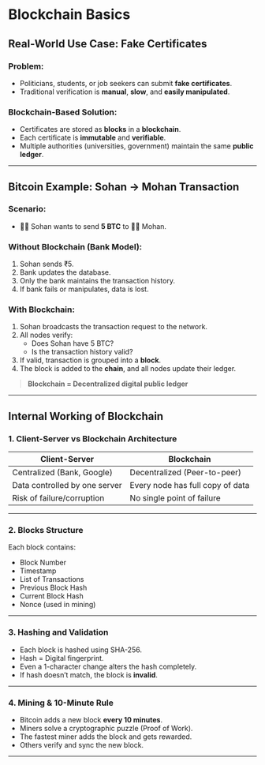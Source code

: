 # Blockchain Basics

## Real-World Use Case: Fake Certificates

### Problem:
- Politicians, students, or job seekers can submit **fake certificates**.
- Traditional verification is **manual**, **slow**, and **easily manipulated**.

### Blockchain-Based Solution:
- Certificates are stored as **blocks** in a **blockchain**.
- Each certificate is **immutable** and **verifiable**.
- Multiple authorities (universities, government) maintain the same **public ledger**.

---

## Bitcoin Example: Sohan → Mohan Transaction

### Scenario:
- 🧍‍♂️ Sohan wants to send **5 BTC** to 🧍‍♂️ Mohan.

### Without Blockchain (Bank Model):
1. Sohan sends ₹5.
2. Bank updates the database.
3. Only the bank maintains the transaction history.
4. If bank fails or manipulates, data is lost.

### With Blockchain:
1. Sohan broadcasts the transaction request to the network.
2. All nodes verify:
   - Does Sohan have 5 BTC?
   - Is the transaction history valid?
3. If valid, transaction is grouped into a **block**.
4. The block is added to the **chain**, and all nodes update their ledger.

> **Blockchain = Decentralized digital public ledger**

---

## Internal Working of Blockchain

### 1. Client-Server vs Blockchain Architecture

| Client-Server | Blockchain |
|---------------|------------|
| Centralized (Bank, Google) | Decentralized (Peer-to-peer) |
| Data controlled by one server | Every node has full copy of data |
| Risk of failure/corruption | No single point of failure |

---

### 2. Blocks Structure

Each block contains:
- Block Number
- Timestamp
- List of Transactions
- Previous Block Hash
- Current Block Hash
- Nonce (used in mining)

---

### 3. Hashing and Validation

- Each block is hashed using SHA-256.
- Hash = Digital fingerprint.
- Even a 1-character change alters the hash completely.
- If hash doesn’t match, the block is **invalid**.

---

### 4. Mining & 10-Minute Rule

- Bitcoin adds a new block **every 10 minutes**.
- Miners solve a cryptographic puzzle (Proof of Work).
- The fastest miner adds the block and gets rewarded.
- Others verify and sync the new block.

---

